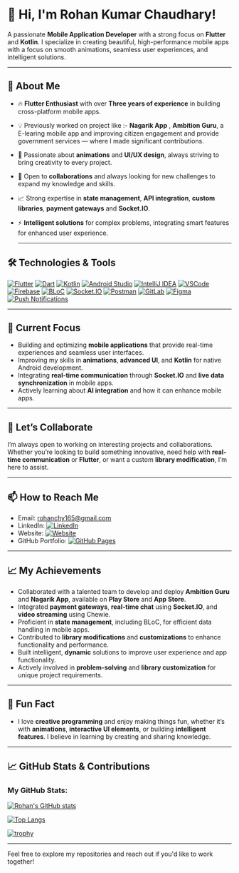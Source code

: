 # 👋 Hi, I'm Rohan Kumar Chaudhary! 

A passionate **Mobile Application Developer** with a strong focus on **Flutter** and **Kotlin**. I specialize in creating beautiful, high-performance mobile apps with a focus on smooth animations, seamless user experiences, and intelligent solutions.

---

## 🚀 About Me
- 🔥 **Flutter Enthusiast** with over **Three years of experience** in building cross-platform mobile apps.
- 💡 Previously worked on project like :- **Nagarik App** , **Ambition Guru**, a E-learing mobile app and improving citizen engagement and provide government services — where I made significant contributions.
- 🎨 Passionate about **animations** and **UI/UX design**, always striving to bring creativity to every project.
- 🔄 Open to **collaborations** and always looking for new challenges to expand my knowledge and skills.
- 📈 Strong expertise in **state management**, **API integration**, **custom libraries**, **payment gateways** and **Socket.IO**.
- ⚡ **Intelligent solutions** for complex problems, integrating smart features for enhanced user experience.

  ---


## 🛠️ Technologies & Tools


[![Flutter](https://img.shields.io/badge/Flutter-02569B?logo=flutter&logoColor=white)](https://flutter.dev)
[![Dart](https://img.shields.io/badge/Dart-0175C2?logo=dart&logoColor=white)](https://dart.dev)
[![Kotlin](https://img.shields.io/badge/Kotlin-7F52FF?logo=kotlin&logoColor=white)](https://kotlinlang.org)
[![Android Studio](https://img.shields.io/badge/Android_Studio-3DDC84?logo=android-studio&logoColor=white)](https://developer.android.com/studio)
[![IntelliJ IDEA](https://img.shields.io/badge/IntelliJ_IDEA-000000?logo=intellij-idea&logoColor=white)](https://www.jetbrains.com/idea/)
[![VSCode](https://img.shields.io/badge/VS_Code-007ACC?logo=visual-studio-code&logoColor=white)](https://code.visualstudio.com/)
[![Firebase](https://img.shields.io/badge/Firebase-FFCA28?logo=firebase&logoColor=white)](https://firebase.google.com)
[![BLoC](https://img.shields.io/badge/BLoC-0079D7?logo=flutter&logoColor=white)](https://bloclibrary.dev)
[![Socket.IO](https://img.shields.io/badge/Socket.IO-010101?logo=socket-dot-io&logoColor=white)](https://socket.io/)
[![Postman](https://img.shields.io/badge/Postman-FF6C37?logo=postman&logoColor=white)](https://www.postman.com/)
[![GitLab](https://img.shields.io/badge/GitLab-FC6D26?logo=gitlab&logoColor=white)](https://gitlab.com/)
[![Figma](https://img.shields.io/badge/Figma-F24E1E?logo=figma&logoColor=white)](https://www.figma.com/)
[![Push Notifications](https://img.shields.io/badge/Push_Notifications-FF4500?logo=bell&logoColor=white)](https://developer.android.com/guide/topics/ui/notifiers/notifications)


---

## 🌱 Current Focus
- Building and optimizing **mobile applications** that provide real-time experiences and seamless user interfaces.
- Improving my skills in **animations**, **advanced UI**, and **Kotlin** for native Android development.
- Integrating **real-time communication** through **Socket.IO** and **live data synchronization** in mobile apps.
- Actively learning about **AI integration** and how it can enhance mobile apps.

---

## 💞️ Let’s Collaborate
I’m always open to working on interesting projects and collaborations. Whether you’re looking to build something innovative, need help with **real-time communication** or **Flutter**, or want a custom **library modification**, I’m here to assist.

---

## 📫 How to Reach Me
- Email: [rohanchy165@gmail.com](mailto:rohanchy165@gmail.com)  
- LinkedIn: [![LinkedIn](https://img.shields.io/badge/LinkedIn-0A66C2?logo=linkedin&logoColor=white)](https://www.linkedin.com/in/rohan-chy)  
- Website: [![Website](https://img.shields.io/badge/rohankumar.com.np-000000?style=flat&logo=Google-Chrome&logoColor=white)](https://rohankumar.com.np)  
- GitHub Portfolio: [![GitHub Pages](https://img.shields.io/badge/rohan--165.github.io--Rohan-121013?style=flat&logo=github&logoColor=white)](https://rohan-165.github.io/Rohan/)

---

## 📈 My Achievements
- Collaborated with a talented team to develop and deploy **Ambition Guru** and **Nagarik App**, available on **Play Store** and **App Store**.
- Integrated **payment gateways**, **real-time chat** using **Socket.IO**, and **video streaming** using Chewie.
- Proficient in **state management**, including BLoC, for efficient data handling in mobile apps.
- Contributed to **library modifications** and **customizations** to enhance functionality and performance.
- Built intelligent, **dynamic** solutions to improve user experience and app functionality.
- Actively involved in **problem-solving** and **library customization** for unique project requirements.

---

## 🎯 Fun Fact
- I love **creative programming** and enjoy making things fun, whether it’s with **animations**, **interactive UI elements**, or building **intelligent features**. I believe in learning by creating and sharing knowledge.

---
## 📈 GitHub Stats & Contributions

### My GitHub Stats:

[![Rohan's GitHub stats](https://github-readme-stats.vercel.app/api?username=rohan-165&show_icons=true&theme=dark)](https://github.com/anuraghazra/github-readme-stats)

[![Top Langs](https://github-readme-stats.vercel.app/api/top-langs/?username=rohan-165&layout=compact&theme=dark)](https://github.com/anuraghazra/github-readme-stats)

[![trophy](https://github-profile-trophy.vercel.app/?username=rohan-165&theme=darkhub)](https://github.com/ryo-ma/github-profile-trophy)



---

Feel free to explore my repositories and reach out if you'd like to work together!
